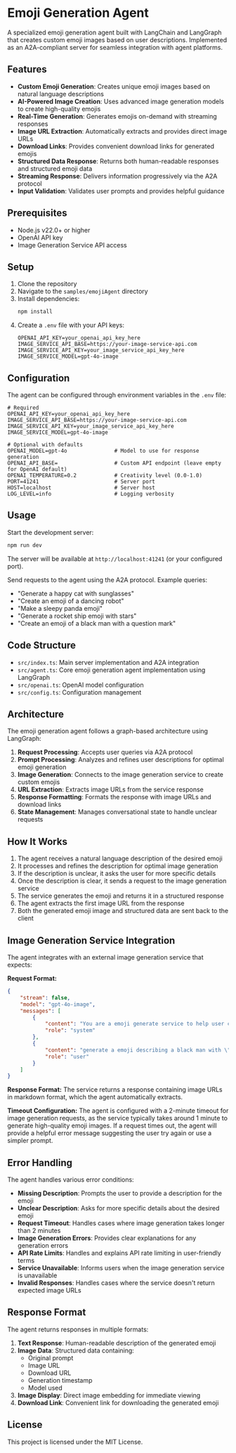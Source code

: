 # Emoji Generation Agent

A specialized emoji generation agent built with LangChain and LangGraph that creates custom emoji images based on user descriptions. Implemented as an A2A-compliant server for seamless integration with agent platforms.

## Features

- **Custom Emoji Generation**: Creates unique emoji images based on natural language descriptions
- **AI-Powered Image Creation**: Uses advanced image generation models to create high-quality emojis
- **Real-Time Generation**: Generates emojis on-demand with streaming responses
- **Image URL Extraction**: Automatically extracts and provides direct image URLs
- **Download Links**: Provides convenient download links for generated emojis
- **Structured Data Response**: Returns both human-readable responses and structured emoji data
- **Streaming Response**: Delivers information progressively via the A2A protocol
- **Input Validation**: Validates user prompts and provides helpful guidance

## Prerequisites

- Node.js v22.0+ or higher
- OpenAI API key
- Image Generation Service API access

## Setup

1. Clone the repository
2. Navigate to the `samples/emojiAgent` directory
3. Install dependencies:
   ```bash
   npm install
   ```
4. Create a `.env` file with your API keys:
   ```
   OPENAI_API_KEY=your_openai_api_key_here
   IMAGE_SERVICE_API_BASE=https://your-image-service-api.com
   IMAGE_SERVICE_API_KEY=your_image_service_api_key_here
   IMAGE_SERVICE_MODEL=gpt-4o-image
   ```

## Configuration

The agent can be configured through environment variables in the `.env` file:

```
# Required
OPENAI_API_KEY=your_openai_api_key_here
IMAGE_SERVICE_API_BASE=https://your-image-service-api.com
IMAGE_SERVICE_API_KEY=your_image_service_api_key_here
IMAGE_SERVICE_MODEL=gpt-4o-image

# Optional with defaults
OPENAI_MODEL=gpt-4o               # Model to use for response generation
OPENAI_API_BASE=                  # Custom API endpoint (leave empty for OpenAI default)
OPENAI_TEMPERATURE=0.2            # Creativity level (0.0-1.0)
PORT=41241                        # Server port
HOST=localhost                    # Server host
LOG_LEVEL=info                    # Logging verbosity
```

## Usage

Start the development server:

```bash
npm run dev
```

The server will be available at `http://localhost:41241` (or your configured port).

Send requests to the agent using the A2A protocol. Example queries:

- "Generate a happy cat with sunglasses"
- "Create an emoji of a dancing robot"
- "Make a sleepy panda emoji"
- "Generate a rocket ship emoji with stars"
- "Create an emoji of a black man with a question mark"

## Code Structure

- `src/index.ts`: Main server implementation and A2A integration
- `src/agent.ts`: Core emoji generation agent implementation using LangGraph
- `src/openai.ts`: OpenAI model configuration
- `src/config.ts`: Configuration management

## Architecture

The emoji generation agent follows a graph-based architecture using LangGraph:

1. **Request Processing**: Accepts user queries via A2A protocol
2. **Prompt Processing**: Analyzes and refines user descriptions for optimal emoji generation
3. **Image Generation**: Connects to the image generation service to create custom emojis
4. **URL Extraction**: Extracts image URLs from the service response
5. **Response Formatting**: Formats the response with image URLs and download links
6. **State Management**: Manages conversational state to handle unclear requests

## How It Works

1. The agent receives a natural language description of the desired emoji
2. It processes and refines the description for optimal image generation
3. If the description is unclear, it asks the user for more specific details
4. Once the description is clear, it sends a request to the image generation service
5. The service generates the emoji and returns it in a structured response
6. The agent extracts the first image URL from the response
7. Both the generated emoji image and structured data are sent back to the client

## Image Generation Service Integration

The agent integrates with an external image generation service that expects:

**Request Format:**
```json
{
    "stream": false,
    "model": "gpt-4o-image",
    "messages": [
        {
            "content": "You are a emoji generate service to help user create a emoji picture",
            "role": "system"
        },
        {
            "content": "generate a emoji describing a black man with \"?\".",
            "role": "user"
        }
    ]
}
```

**Response Format:**
The service returns a response containing image URLs in markdown format, which the agent automatically extracts.

**Timeout Configuration:**
The agent is configured with a 2-minute timeout for image generation requests, as the service typically takes around 1 minute to generate high-quality emoji images. If a request times out, the agent will provide a helpful error message suggesting the user try again or use a simpler prompt.

## Error Handling

The agent handles various error conditions:

- **Missing Description**: Prompts the user to provide a description for the emoji
- **Unclear Description**: Asks for more specific details about the desired emoji
- **Request Timeout**: Handles cases where image generation takes longer than 2 minutes
- **Image Generation Errors**: Provides clear explanations for any generation errors
- **API Rate Limits**: Handles and explains API rate limiting in user-friendly terms
- **Service Unavailable**: Informs users when the image generation service is unavailable
- **Invalid Responses**: Handles cases where the service doesn't return expected image URLs

## Response Format

The agent returns responses in multiple formats:

1. **Text Response**: Human-readable description of the generated emoji
2. **Image Data**: Structured data containing:
   - Original prompt
   - Image URL
   - Download URL
   - Generation timestamp
   - Model used
3. **Image Display**: Direct image embedding for immediate viewing
4. **Download Link**: Convenient link for downloading the generated emoji

## License

This project is licensed under the MIT License.
